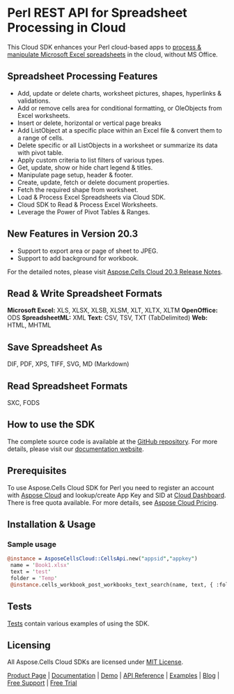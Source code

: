 # Perl REST API for Spreadsheet Processing in Cloud

This Cloud SDK enhances your Perl cloud-based apps to [process & manipulate Microsoft Excel spreadsheets](https://products.aspose.cloud/cells/perl) in the cloud, without MS Office.

## Spreadsheet Processing Features

- Add, update or delete charts, worksheet pictures, shapes, hyperlinks & validations.
- Add or remove cells area for conditional formatting, or OleObjects from Excel worksheets.
- Insert or delete, horizontal or vertical page breaks
- Add ListObject at a specific place within an Excel file & convert them to a range of cells.
- Delete specific or all ListObjects in a worksheet or summarize its data with pivot table.
- Apply custom criteria to list filters of various types.
- Get, update, show or hide chart legend & titles.
- Manipulate page setup, header & footer.
- Create, update, fetch or delete document properties.
- Fetch the required shape from worksheet.
- Load & Process Excel Spreadsheets via Cloud SDK.
- Cloud SDK to Read & Process Excel Worksheets.
- Leverage the Power of Pivot Tables & Ranges.

## New Features in Version 20.3

- Support to export area or page of sheet to JPEG.
- Support to add background for workbook.

For the detailed notes, please visit [Aspose.Cells Cloud 20.3 Release Notes](https://docs.aspose.cloud/display/cellscloud/Aspose.Cells+Cloud+20.3+Release+Notes).

## Read & Write Spreadsheet Formats

**Microsoft Excel:** XLS, XLSX, XLSB, XLSM, XLT, XLTX, XLTM
**OpenOffice:** ODS
**SpreadsheetML:** XML
**Text:** CSV, TSV, TXT (TabDelimited)
**Web:** HTML, MHTML

## Save Spreadsheet As

DIF, PDF, XPS, TIFF, SVG, MD (Markdown)

## Read Spreadsheet Formats

SXC, FODS

## How to use the SDK

The complete source code is available at the [GitHub repository](https://github.com/aspose-cells-cloud/aspose-cells-cloud-perl). For more details, please visit our [documentation website](https://docs.aspose.cloud/display/cellscloud/Available+SDKs).

## Prerequisites

To use Aspose.Cells Cloud SDK for Perl you need to register an account with [Aspose Cloud](https://www.aspose.cloud) and lookup/create App Key and SID at [Cloud Dashboard](https://dashboard.aspose.cloud/#/apps). There is free quota available. For more details, see [Aspose Cloud Pricing](https://purchase.aspose.cloud/pricing).

## Installation & Usage

### Sample usage

```perl
@instance = AsposeCellsCloud::CellsApi.new("appsid","appkey")
 name = 'Book1.xlsx'
 text = 'test'
 folder = 'Temp'
 @instance.cells_workbook_post_workbooks_text_search(name, text, { :folder=>folder})
```

## Tests

[Tests](https://github.com/aspose-cells-cloud/aspose-cells-cloud-perl/tree/master/t) contain various examples of using the SDK.

## Licensing

All Aspose.Cells Cloud SDKs are licensed under [MIT License](https://github.com/aspose-cells-cloud/aspose-cells-cloud-perl/blob/master/LICENSE).

[Product Page](https://products.aspose.cloud/cells/perl) | [Documentation](https://docs.aspose.cloud/display/cellscloud/Home) | [Demo](https://products.aspose.app/cells/family) | [API Reference](https://apireference.aspose.cloud/cells/) | [Examples](https://github.com/aspose-cells-cloud/aspose-cells-cloud-perl) | [Blog](https://blog.aspose.cloud/category/cells/) | [Free Support](https://forum.aspose.cloud/c/cells) | [Free Trial](https://dashboard.aspose.cloud/#/apps)
